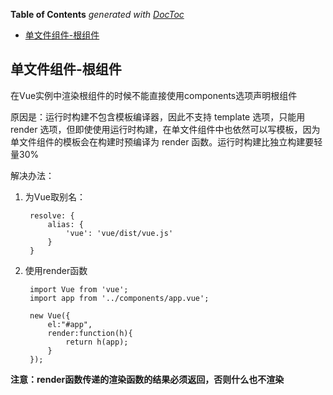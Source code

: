 <!-- START doctoc generated TOC please keep comment here to allow auto update -->
<!-- DON'T EDIT THIS SECTION, INSTEAD RE-RUN doctoc TO UPDATE -->
**Table of Contents**  *generated with [DocToc](https://github.com/thlorenz/doctoc)*

- [单文件组件-根组件](#%E5%8D%95%E6%96%87%E4%BB%B6%E7%BB%84%E4%BB%B6-%E6%A0%B9%E7%BB%84%E4%BB%B6)

<!-- END doctoc generated TOC please keep comment here to allow auto update -->

## 单文件组件-根组件

在Vue实例中渲染根组件的时候不能直接使用components选项声明根组件

原因是：运行时构建不包含模板编译器，因此不支持 template 选项，只能用 render 选项，但即使使用运行时构建，在单文件组件中也依然可以写模板，因为单文件组件的模板会在构建时预编译为 render 函数。运行时构建比独立构建要轻量30%

解决办法：

1. 为Vue取别名：

		resolve: {
			alias: {
				'vue': 'vue/dist/vue.js'
			}
		}

2. 使用render函数

		import Vue from 'vue';
		import app from '../components/app.vue';
		
		new Vue({
		    el:"#app",
		    render:function(h){
		        return h(app);
		    }
		});

**注意：render函数传递的渲染函数的结果必须返回，否则什么也不渲染**